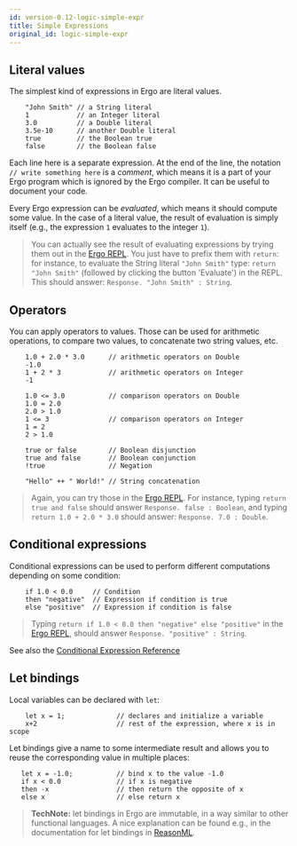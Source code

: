 ```yaml
---
id: version-0.12-logic-simple-expr
title: Simple Expressions
original_id: logic-simple-expr
---
```


## Literal values

The simplest kind of expressions in Ergo are literal values.

```ergo
    "John Smith" // a String literal
    1            // an Integer literal
    3.0          // a Double literal
    3.5e-10      // another Double literal
    true         // the Boolean true
    false        // the Boolean false
```

Each line here is a separate expression. At the end of the line, the notation `// write something here` is a _comment_, which means it is a part of your Ergo program which is ignored by the Ergo compiler. It can be useful to document your code.

Every Ergo expression can be _evaluated_, which means it should compute some value. In the case of a literal value, the result of evaluation is simply itself (e.g., the expression `1` evaluates to the integer `1`).

> You can actually see the result of evaluating expressions by trying them out in the [Ergo REPL](https://ergorepl.netlify.com). You just have to prefix them with `return`: for instance, to evaluate the String literal `"John Smith"` type: `return "John Smith"` (followed by clicking the button 'Evaluate') in the REPL. This should answer: `Response. "John Smith" : String`.

## Operators

You can apply operators to values. Those can be used for arithmetic operations, to compare two values, to concatenate two string values, etc.

```ergo
    1.0 + 2.0 * 3.0      // arithmetic operators on Double
    -1.0
    1 + 2 * 3            // arithmetic operators on Integer
    -1

    1.0 <= 3.0           // comparison operators on Double
    1.0 = 2.0
    2.0 > 1.0
    1 <= 3               // comparison operators on Integer
    1 = 2
    2 > 1.0

    true or false        // Boolean disjunction
    true and false       // Boolean conjunction
    !true                // Negation

    "Hello" ++ " World!" // String concatenation
```

> Again, you can try those in the [Ergo REPL](https://ergorepl.netlify.com). For instance, typing `return true and false` should answer `Response. false : Boolean`, and typing `return 1.0 + 2.0 * 3.0` should answer: `Response. 7.0 : Double`.

## Conditional expressions

Conditional expressions can be used to perform different computations depending on some condition:

```ergo
    if 1.0 < 0.0     // Condition
    then "negative"  // Expression if condition is true
    else "positive"  // Expression if condition is false
```

> Typing `return if 1.0 < 0.0 then "negative" else "positive"` in the [Ergo REPL](https://ergorepl.netlify.com), should answer `Response. "positive" : String`.

See also the [Conditional Expression Reference](ref-logic.html#condition-expressions)

## Let bindings

Local variables can be declared with `let`:

```ergo
    let x = 1;             // declares and initialize a variable
    x+2                    // rest of the expression, where x is in scope
```

Let bindings give a name to some intermediate result and allows you to reuse the corresponding value in multiple places:

```ergo
   let x = -1.0;           // bind x to the value -1.0
   if x < 0.0              // if x is negative
   then -x                 // then return the opposite of x
   else x                  // else return x
```

> **TechNote:** let bindings in Ergo are immutable, in a way similar to other functional languages. A nice explanation can be found e.g., in the documentation for let bindings in [ReasonML](https://reasonml.github.io/docs/en/let-binding).

